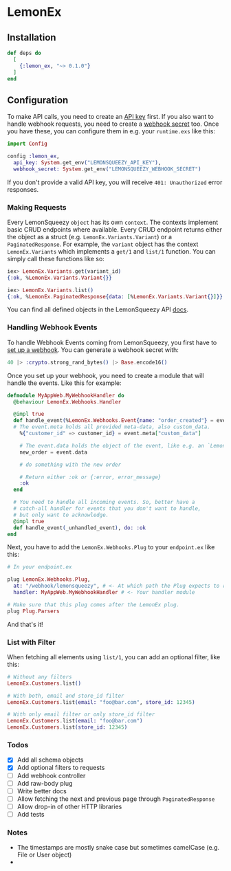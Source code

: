 # LemonEx

## Installation

```elixir
def deps do
  [
    {:lemon_ex, "~> 0.1.0"}
  ]
end
```

## Configuration

To make API calls, you need to create an [API key](https://docs.lemonsqueezy.com/docs/guides/developer-guide/getting-started) first. If you also want to handle webhook requests, you need to create a [webhook secret](https://docs.lemonsqueezy.com/api/webhooks) too. Once you have these, you can configure them in e.g. your `runtime.exs` like this:

```elixir
import Config

config :lemon_ex, 
  api_key: System.get_env("LEMONSQUEEZY_API_KEY"),
  webhook_secret: System.get_env("LEMONSQUEEZY_WEBHOOK_SECRET")
```

If you don't provide a valid API key, you will receive `401: Unauthorized` error responses.

### Making Requests

Every LemonSqueezy `object` has its own `context`. The contexts implement basic CRUD endpoints where available. Every CRUD endpoint returns either the object as a struct (e.g. `LemonEx.Variants.Variant`) or a `PaginatedResponse`. For example, the `variant` object has the context `LemonEx.Variants` which implements a `get/1` and `list/1` function. You can simply call these functions like so:

```elixir
iex> LemonEx.Variants.get(variant_id)
{:ok, %LemonEx.Variants.Variant{}}

iex> LemonEx.Variants.list()
{:ok, %LemonEx.PaginatedResponse{data: [%LemonEx.Variants.Variant{}]}}
```

You can find all defined objects in the LemonSqueezy API [docs](https://docs.lemonsqueezy.com/help).

### Handling Webhook Events

To handle Webhook Events coming from LemonSqueezy, you first have to [set up a webhook](https://app.lemonsqueezy.com/settings/webhooks/). You can generate a webhook secret with:

```elixir
40 |> :crypto.strong_rand_bytes() |> Base.encode16()
```

Once you set up your webhook, you need to create a module that will handle the events. Like this for example:

```elixir
defmodule MyAppWeb.MyWebhookHandler do
  @behaviour LemonEx.Webhooks.Handler

  @impl true
  def handle_event(%LemonEx.Webhooks.Event{name: "order_created"} = event) do
  # The event.meta holds all provided meta-data, also custom_data.
    %{"customer_id" => customer_id} = event.meta["custom_data"]

    # The event.data holds the object of the event, like e.g. an `LemonEx.Orders.Order{}`.
    new_order = event.data

    # do something with the new order

    # Return either :ok or {:error, error_message}
    :ok
  end

  # You need to handle all incoming events. So, better have a
  # catch-all handler for events that you don't want to handle,
  # but only want to acknowledge.
  @impl true
  def handle_event(_unhandled_event), do: :ok
end
```

Next, you have to add the `LemonEx.Webhooks.Plug` to your `endpoint.ex` like this:

```elixir
# In your endpoint.ex

plug LemonEx.Webhooks.Plug,
  at: "/webhook/lemonsqueezy", # <- At which path the Plug expects to receive webhooks
  handler: MyAppWeb.MyWebhookHandler # <- Your handler module

# Make sure that this plug comes after the LemonEx plug.
plug Plug.Parsers
```

And that's it!

### List with Filter

When fetching all elements using `list/1`, you can add an optional filter, like this:

```elixir
# Without any filters
LemonEx.Customers.list()

# With both, email and store_id filter
LemonEx.Customers.list(email: "foo@bar.com", store_id: 12345)

# With only email filter or only store_id filter
LemonEx.Customers.list(email: "foo@bar.com")
LemonEx.Customers.list(store_id: 12345)
```

### Todos

- [x] Add all schema objects
- [x] Add optional filters to requests
- [ ] Add webhook controller
- [ ] Add raw-body plug
- [ ] Write better docs
- [ ] Allow fetching the next and previous page through `PaginatedResponse`
- [ ] Allow drop-in of other HTTP libraries
- [ ] Add tests

### Notes

- The timestamps are mostly snake case but sometimes camelCase (e.g. File or User object)
- 